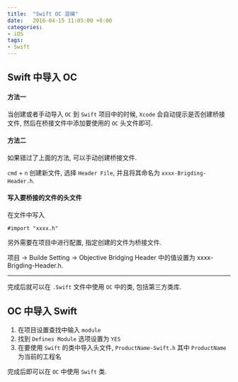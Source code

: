 ```yaml
---
title:  "Swift OC 混编"
date:   2016-04-15 11:05:00 +8:00
categories: 
- iOS
tags: 
- Swift
---
```

## Swift 中导入 OC

#### 方法一

当创建或者手动导入 `OC` 到 `Swift` 项目中的时候, `Xcode` 会自动提示是否创建桥接文件, 然后在桥接文件中添加要使用的 `OC` 头文件即可.

#### 方法二

如果错过了上面的方法, 可以手动创建桥接文件.

`cmd` + `n` 创建新文件, 选择 `Header File`, 并且将其命名为 `xxxx-Brigding-Header.h`.

#### 写入要桥接的文件的头文件

在文件中写入

```
#import "xxxx.h"
```

另外需要在项目中进行配置, 指定创建的文件为桥接文件.

项目 -> Builde Setting -> Objective Bridging Header 中的值设置为 xxxx-Brigding-Header.h.

---

完成后就可以在 `.Swift` 文件中使用 `OC` 中的类, 包括第三方类库.

## OC 中导入 Swift

1. 在项目设置查找中输入 `module`
2. 找到 `Defines Module` 选项设置为 `YES`
3. 在要使用 `Swift` 的类中导入头文件, `ProductName-Swift.h` 其中 `ProductName` 为当前的工程名

完成后即可以在 `OC` 中使用 `Swift` 类.


